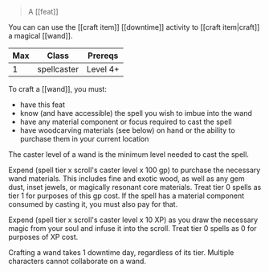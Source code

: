 > A [[feat]]

You can can use the [[craft item]] [[downtime]] activity to [[craft item|craft]] a magical [[wand]].

| Max | Class       | Prereqs  |
| --- | ----------- | -------- |
| 1   | spellcaster | Level 4+ |

To craft a [[wand]], you must:

* have this feat
* know (and have accessible) the spell you wish to imbue into the wand
* have any material component or focus required to cast the spell
* have woodcarving materials (see below) on hand or the ability to purchase them in your current location

The caster level of a wand is the minimum level needed to cast the spell.

Expend (spell tier x scroll's caster level x 100 gp) to purchase the necessary wand materials.  This includes fine and exotic wood, as well as any gem dust, inset jewels, or magically resonant core materials. Treat tier 0 spells as tier 1 for purposes of this gp cost. If the spell has a material component consumed by casting it, you must also pay for that.

Expend (spell tier x scroll's caster level x 10 XP) as you draw the necessary magic from your soul and infuse it into the scroll.  Treat tier 0 spells as 0 for purposes of XP cost.

Crafting a wand takes 1 downtime day, regardless of its tier. Multiple characters cannot collaborate on a wand.